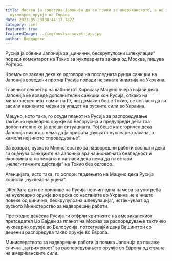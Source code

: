 ```yaml
---
title: Москва ја советува Јапонија да се грижи за американското, а не за руското
  нуклеарно оружје во Европа
date: 2023-05-28T08:44:17.782Z
category: свет
featured: true
featuredImage: ../img/moskva-sovet-jap.jpg
author: Вардарски
---
```

Русија ја обвини Јапонија за „цинични, бескрупулозни шпекулации“ поради коментарот на Токио за нуклеарната закана од Москва, пишува Ројтерс.

Кремљ се закани дека ќе одговори на последната рунда санкции на Јапонија воведени против Русија поради нејзината инвазија на Украина.

Главниот секретар на кабинетот Хироказу Мацуно вчера изјави дека Јапонија ќе воведе дополнителни санкции кон Русија, откако на минатонеделниот самит на Г7, чиј домаќин беше Токио, се согласи да ги засили казнените мерки за упадот на руските сили во Украина.

Мацуно, исто така, го осуди планот на Русија за распоредување тактичко нуклеарно оружје во Белорусија и предупреди дека тоа дополнително ќе ја влоши ситуацијата. Тој беше категоричен дека Јапонија никогаш нема да ја прифати „руската нуклеарна закана, а камоли нејзиното спроведување“.

За возврат, руското Министерство за надворешни работи соопшти дека ги оценува санкциите на Јапонија врз националната безбедност и економијата на земјата и нагласи дека нема да ги остави „нелегитимните дејствија“ на Токио без одговор.

Агенцијата, исто така, го оспори тврдењето на Мацуно дека Русија користи „нуклеарна уцена“.

„Желбата да и се припише на Русија неочигледна намера за употреба на нуклеарно оружје во врска со настаните во Украина не е ништо повеќе од цинична, бескрупулозна шпекулација“, истакнуваат од руското Министерство за надворешни работи.

Претходно денеска Русија ги отфрли критиките на американскиот претседател Џо Бајден за планот на Москва за распоредување тактичко нуклеарно оружје во Белорусија, потсетувајќи дека Вашингтон со децении распоредува такво оружје во Европа.

Министерството за надворешни работи ја повика Јапонија да покаже слична „загриженост“ за распоредувањето оружје во Европа од страна на американските сили.